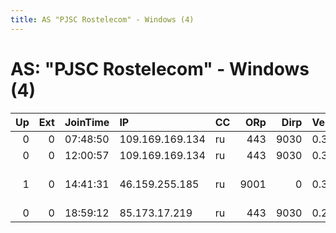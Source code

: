 ```yaml
---
title: AS "PJSC Rostelecom" - Windows (4)
---
```


# AS: "PJSC Rostelecom" - Windows (4)

|   Up |   Ext | JoinTime   | IP              | CC   |   ORp |   Dirp | Version   | Contact                      | Nickname   |   eFamMembers |
|-----:|------:|:-----------|:----------------|:-----|------:|-------:|:----------|:-----------------------------|:-----------|--------------:|
|    0 |     0 | 07:48:50   | 109.169.169.134 | ru   |   443 |   9030 | 0.3.1.7   | None                         | Unnamed    |             1 |
|    0 |     0 | 12:00:57   | 109.169.169.134 | ru   |   443 |   9030 | 0.3.1.7   | None                         | Unnamed    |             1 |
|    1 |     0 | 14:41:31   | 46.159.255.185  | ru   |  9001 |      0 | 0.3.1.7   | Person &lt;somebody AT examp | 8VOLOT8    |             1 |
|    0 |     0 | 18:59:12   | 85.173.17.219   | ru   |   443 |   9030 | 0.2.4.23  | None                         | default    |             1 |
